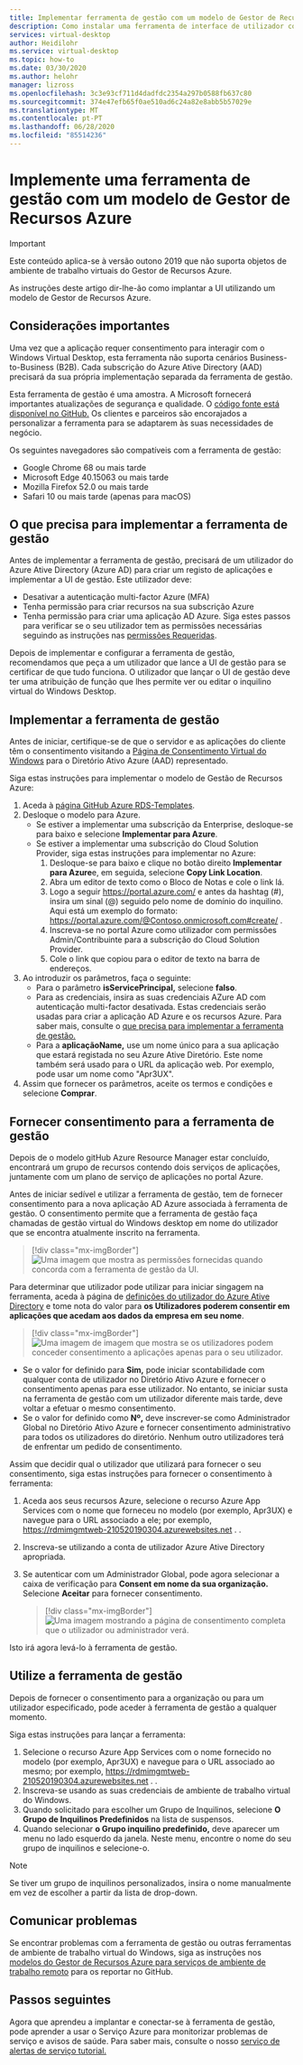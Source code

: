 ```yaml
---
title: Implementar ferramenta de gestão com um modelo de Gestor de Recursos Azure - Azure
description: Como instalar uma ferramenta de interface de utilizador com um modelo de Gestor de Recursos Azure para gerir os recursos de desktop virtual do Windows.
services: virtual-desktop
author: Heidilohr
ms.service: virtual-desktop
ms.topic: how-to
ms.date: 03/30/2020
ms.author: helohr
manager: lizross
ms.openlocfilehash: 3c3e93cf711d4dadfdc2354a297b0588fb637c80
ms.sourcegitcommit: 374e47efb65f0ae510ad6c24a82e8abb5b57029e
ms.translationtype: MT
ms.contentlocale: pt-PT
ms.lasthandoff: 06/28/2020
ms.locfileid: "85514236"
---
```

# <a name="deploy-a-management-tool-with-an-azure-resource-manager-template"></a>Implemente uma ferramenta de gestão com um modelo de Gestor de Recursos Azure

>[!IMPORTANT]
>Este conteúdo aplica-se à versão outono 2019 que não suporta objetos de ambiente de trabalho virtuais do Gestor de Recursos Azure.

As instruções deste artigo dir-lhe-ão como implantar a UI utilizando um modelo de Gestor de Recursos Azure.

## <a name="important-considerations"></a>Considerações importantes

Uma vez que a aplicação requer consentimento para interagir com o Windows Virtual Desktop, esta ferramenta não suporta cenários Business-to-Business (B2B). Cada subscrição do Azure Ative Directory (AAD) precisará da sua própria implementação separada da ferramenta de gestão.

Esta ferramenta de gestão é uma amostra. A Microsoft fornecerá importantes atualizações de segurança e qualidade. O [código fonte está disponível no GitHub.](https://github.com/Azure/RDS-Templates/tree/master/wvd-templates/wvd-management-ux/deploy) Os clientes e parceiros são encorajados a personalizar a ferramenta para se adaptarem às suas necessidades de negócio.

Os seguintes navegadores são compatíveis com a ferramenta de gestão:
- Google Chrome 68 ou mais tarde
- Microsoft Edge 40.15063 ou mais tarde
- Mozilla Firefox 52.0 ou mais tarde
- Safari 10 ou mais tarde (apenas para macOS)

## <a name="what-you-need-to-deploy-the-management-tool"></a>O que precisa para implementar a ferramenta de gestão

Antes de implementar a ferramenta de gestão, precisará de um utilizador do Azure Ative Directory (Azure AD) para criar um registo de aplicações e implementar a UI de gestão. Este utilizador deve:

- Desativar a autenticação multi-factor Azure (MFA)
- Tenha permissão para criar recursos na sua subscrição Azure
- Tenha permissão para criar uma aplicação AD Azure. Siga estes passos para verificar se o seu utilizador tem as permissões necessárias seguindo as instruções nas [permissões Requeridas](../../active-directory/develop/howto-create-service-principal-portal.md#permissions-required-for-registering-an-app).

Depois de implementar e configurar a ferramenta de gestão, recomendamos que peça a um utilizador que lance a UI de gestão para se certificar de que tudo funciona. O utilizador que lançar o UI de gestão deve ter uma atribuição de função que lhes permite ver ou editar o inquilino virtual do Windows Desktop.

## <a name="deploy-the-management-tool"></a>Implementar a ferramenta de gestão

Antes de iniciar, certifique-se de que o servidor e as aplicações do cliente têm o consentimento visitando a [Página de Consentimento Virtual do Windows](https://rdweb.wvd.microsoft.com) para o Diretório Ativo Azure (AAD) representado.

Siga estas instruções para implementar o modelo de Gestão de Recursos Azure:

1. Aceda à [página GitHub Azure RDS-Templates](https://github.com/Azure/RDS-Templates/tree/master/wvd-templates/wvd-management-ux/deploy).
2. Desloque o modelo para Azure.
    - Se estiver a implementar uma subscrição da Enterprise, desloque-se para baixo e selecione **Implementar para Azure**.
    - Se estiver a implementar uma subscrição do Cloud Solution Provider, siga estas instruções para implementar no Azure:
        1. Desloque-se para baixo e clique no botão direito **Implementar para Azure**e, em seguida, selecione **Copy Link Location**.
        2. Abra um editor de texto como o Bloco de Notas e cole o link lá.
        3. Logo a seguir <https://portal.azure.com/> e antes da hashtag (#), insira um sinal (@) seguido pelo nome de domínio do inquilino. Aqui está um exemplo do formato: <https://portal.azure.com/@Contoso.onmicrosoft.com#create/> .
        4. Inscreva-se no portal Azure como utilizador com permissões Admin/Contribuinte para a subscrição do Cloud Solution Provider.
        5. Cole o link que copiou para o editor de texto na barra de endereços.
3. Ao introduzir os parâmetros, faça o seguinte:
    - Para o parâmetro **isServicePrincipal,** selecione **falso**.
    - Para as credenciais, insira as suas credenciais AZure AD com autenticação multi-factor desativada. Estas credenciais serão usadas para criar a aplicação AD Azure e os recursos Azure. Para saber mais, consulte o [que precisa para implementar a ferramenta de gestão.](#what-you-need-to-deploy-the-management-tool)
    - Para a **aplicaçãoName,** use um nome único para a sua aplicação que estará registada no seu Azure Ative Diretório. Este nome também será usado para o URL da aplicação web. Por exemplo, pode usar um nome como "Apr3UX".
4. Assim que fornecer os parâmetros, aceite os termos e condições e selecione **Comprar**.

## <a name="provide-consent-for-the-management-tool"></a>Fornecer consentimento para a ferramenta de gestão

Depois de o modelo gitHub Azure Resource Manager estar concluído, encontrará um grupo de recursos contendo dois serviços de aplicações, juntamente com um plano de serviço de aplicações no portal Azure.

Antes de iniciar sedível e utilizar a ferramenta de gestão, tem de fornecer consentimento para a nova aplicação AD Azure associada à ferramenta de gestão. O consentimento permite que a ferramenta de gestão faça chamadas de gestão virtual do Windows desktop em nome do utilizador que se encontra atualmente inscrito na ferramenta.

> [!div class="mx-imgBorder"]
> ![Uma imagem que mostra as permissões fornecidas quando concorda com a ferramenta de gestão da UI.](../media/management-ui-delegated-permissions.png)

Para determinar que utilizador pode utilizar para iniciar singagem na ferramenta, aceda à página de [definições do utilizador do Azure Ative Directory](https://portal.azure.com/#blade/Microsoft_AAD_IAM/StartboardApplicationsMenuBlade/UserSettings/menuId/) e tome nota do valor para **os Utilizadores poderem consentir em aplicações que acedam aos dados da empresa em seu nome**.

> [!div class="mx-imgBorder"]
> ![Uma imagem de imagem que mostra se os utilizadores podem conceder consentimento a aplicações apenas para o seu utilizador.](../media/management-ui-user-consent-allowed.png)

- Se o valor for definido para **Sim,** pode iniciar scontabilidade com qualquer conta de utilizador no Diretório Ativo Azure e fornecer o consentimento apenas para esse utilizador. No entanto, se iniciar susta na ferramenta de gestão com um utilizador diferente mais tarde, deve voltar a efetuar o mesmo consentimento.
- Se o valor for definido como **Nº,** deve inscrever-se como Administrador Global no Diretório Ativo Azure e fornecer consentimento administrativo para todos os utilizadores do diretório. Nenhum outro utilizadores terá de enfrentar um pedido de consentimento.


Assim que decidir qual o utilizador que utilizará para fornecer o seu consentimento, siga estas instruções para fornecer o consentimento à ferramenta:

1. Aceda aos seus recursos Azure, selecione o recurso Azure App Services com o nome que forneceu no modelo (por exemplo, Apr3UX) e navegue para o URL associado a ele; por exemplo, <https://rdmimgmtweb-210520190304.azurewebsites.net> . .
2. Inscreva-se utilizando a conta de utilizador Azure Ative Directory apropriada.
3. Se autenticar com um Administrador Global, pode agora selecionar a caixa de verificação para **Consent em nome da sua organização.** Selecione **Aceitar** para fornecer consentimento.

   > [!div class="mx-imgBorder"]
   > ![Uma imagem mostrando a página de consentimento completa que o utilizador ou administrador verá.](../media/management-ui-consent-page.png)

Isto irá agora levá-lo à ferramenta de gestão.

## <a name="use-the-management-tool"></a>Utilize a ferramenta de gestão

Depois de fornecer o consentimento para a organização ou para um utilizador especificado, pode aceder à ferramenta de gestão a qualquer momento.

Siga estas instruções para lançar a ferramenta:

1. Selecione o recurso Azure App Services com o nome fornecido no modelo (por exemplo, Apr3UX) e navegue para o URL associado ao mesmo; por exemplo, <https://rdmimgmtweb-210520190304.azurewebsites.net> . .
2. Inscreva-se usando as suas credenciais de ambiente de trabalho virtual do Windows.
3. Quando solicitado para escolher um Grupo de Inquilinos, selecione **O Grupo de Inquilinos Predefinidos** na lista de suspensos.
4. Quando selecionar **o Grupo inquilino predefinido,** deve aparecer um menu no lado esquerdo da janela. Neste menu, encontre o nome do seu grupo de inquilinos e selecione-o.

  > [!NOTE]
  > Se tiver um grupo de inquilinos personalizados, insira o nome manualmente em vez de escolher a partir da lista de drop-down.

## <a name="report-issues"></a>Comunicar problemas

Se encontrar problemas com a ferramenta de gestão ou outras ferramentas de ambiente de trabalho virtual do Windows, siga as instruções nos [modelos do Gestor de Recursos Azure para serviços de ambiente de trabalho remoto](https://github.com/Azure/RDS-Templates/blob/master/README.md) para os reportar no GitHub.

## <a name="next-steps"></a>Passos seguintes

Agora que aprendeu a implantar e conectar-se à ferramenta de gestão, pode aprender a usar o Serviço Azure para monitorizar problemas de serviço e avisos de saúde. Para saber mais, consulte o nosso [serviço de alertas de serviço tutorial.](set-up-service-alerts-2019.md)